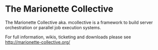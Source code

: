 The Marionette Collective
=========================

The Marionette Collective aka. mcollective is a framework to build server orchestration or parallel job execution systems.

For full information, wikis, ticketing and downloads please see http://marionette-collective.org/
